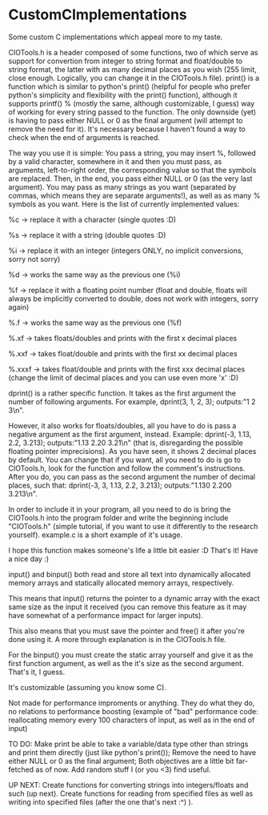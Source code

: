 # CustomCImplementations
Some custom C implementations which appeal more to my taste.



  CIOTools.h is a header composed of some functions, two of which serve as support for convertion from integer to string format and float/double to string format, the latter with as many decimal places as you wish (255 limit, close enough. Logically, you can change it in the CIOTools.h file).
print() is a function which is similar to python's print() (helpful for people who prefer python's simplicity and flexibility with the print() function), although it supports printf() %<char> (mostly the same, although customizable, I guess) way of working for every string passed to the function.
The only downside (yet) is having to pass either NULL or 0 as the final argument (will attempt to remove the need for it). It's necessary because I haven't found a way to check when the end of arguments is reached.


  The way you use it is simple: You pass a string, you may insert %, followed by a valid character, somewhere in it and then you must pass, as arguments, left-to-right order, the corresponding value so that the symbols are replaced. Then, in the end, you pass either NULL or 0 (as the very last argument). You may pass as many strings as you want (separated by commas, which means they are separate arguments!), as well as as many %<char> symbols as you want. Here is the list of currently implemented values:


%c     -> replace it with a character (single quotes :D)

%s     -> replace it with a string (double quotes :D)

%i     -> replace it with an integer (integers ONLY, no implicit conversions, sorry not sorry)

%d     -> works the same way as the previous one (%i)

%f     -> replace it with a floating point number (float and double, floats will always be implicitly converted to double, does not work with integers, sorry again)

%.f    -> works the same way as the previous one (%f)

%.xf   -> takes floats/doubles and prints with the first x decimal places

%.xxf  -> takes float/double and prints with the first xx decimal places

%.xxxf -> takes float/double and prints with the first xxx decimal places (change the limit of decimal places and you can use even more 'x' :D)



dprint() is a rather specific function. It takes as the first argument the number of following arguments. For example, dprint(3, 1, 2, 3); outputs:"1 2 3\n".


However, it also works for floats/doubles, all you have to do is pass a negative argument as the first argument, instead. Example: dprint(-3, 1.13, 2.2, 3.213); outputs:"1.13 2.20 3.21\n" (that is, disregarding the possible floating pointer imprecisions). As you have seen, it shows 2 decimal places by default. You can change that if you want, all you need to do is go to CIOTools.h, look for the function and follow the comment's instructions. After you do, you can pass as the second argument the number of decimal places, such that: dprint(-3, 3, 1.13, 2.2, 3.213); outputs:"1.130 2.200 3.213\n".



In order to include it in your program, all you need to do is bring the CIOTools.h into the program folder and write the beginning include "CIOTools.h" (simple tutorial, if you want to use it differently to the research yourself).
example.c is a short example of it's usage.


I hope this function makes someone's life a little bit easier :D
That's it! Have a nice day :)







input() and binput() both read and store all text into dynamically allocated memory arrays and statically allocated memory arrays, respectively.

This means that input() returns the pointer to a dynamic array with the exact same size as the input it received (you can remove this feature as it may have somewhat of a performance impact for larger inputs).

This also means that you must save the pointer and free() it after you're done using it. A more through explanation is in the CIOTools.h file.

For the binput() you must create the static array yourself and give it as the first function argument, as well as the it's size as the second argument. That's it, I guess.



It's customizable (assuming you know some C).


Not made for performance improments or anything. They do what they do, no relations to performance boosting (example of "bad" performance code: reallocating memory every 100 characters of input, as well as in the end of input)


TO DO:
Make print be able to take a variable/data type other than strings and print them directly (just like python's print());
Remove the need to have either NULL or 0 as the final argument;
Both objectives are a little bit far-fetched as of now.
Add random stuff I (or you <3) find useful.


UP NEXT:
Create functions for converting strings into integers/floats and such (up next).
Create functions for reading from specified files as well as writing into specified files (after the one that's next :^) ).

